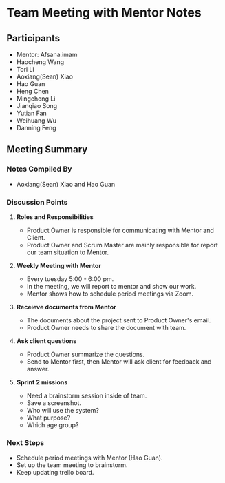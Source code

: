 # Team Meeting with Mentor Notes

## Participants
- Mentor: Afsana.​imam
- Haocheng Wang
- Tori Li
- Aoxiang(Sean) Xiao
- Hao Guan
- Heng Chen
- Mingchong Li
- Jianqiao Song
- Yutian Fan
- Weihuang Wu
- Danning Feng


## Meeting Summary

### Notes Compiled By
- Aoxiang(Sean) Xiao and Hao Guan

### Discussion Points

1. **Roles and Responsibilities**
    - Product Owner is responsible for communicating with Mentor and Client.
    - Product Owner and Scrum Master are mainly responsible for report our team situation to Mentor.
      
2. **Weekly Meeting with Mentor**
    - Every tuesday 5:00 - 6:00 pm.
    - In the meeting, we will report to mentor and show our work.
    - Mentor shows how to schedule period meetings via Zoom.

3. **Receieve documents from Mentor**
    - The documents about the project sent to Product Owner's email.
    - Product Owner needs to share the document with team.

4. **Ask client questions**
    - Product Owner summarize the questions.
    - Send to Mentor first, then Mentor will ask client for feedback and answer.

5. **Sprint 2 missions**
    - Need a brainstorm session inside of team.
    - Save a screenshot.
    - Who will use the system?
    - What purpose?
    - Which age group?

### Next Steps
- Schedule period meetings with Mentor (Hao Guan).
- Set up the team meeting to brainstorm.
- Keep updating trello board.
